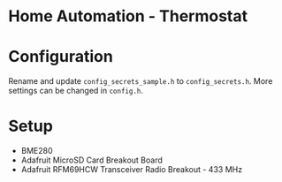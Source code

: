 # Home Automation - Thermostat

# Configuration
Rename and update `config_secrets_sample.h` to `config_secrets.h`.
More settings can be changed in `config.h`.

# Setup
- BME280
- Adafruit MicroSD Card Breakout Board
- Adafruit RFM69HCW Transceiver Radio Breakout - 433 MHz
